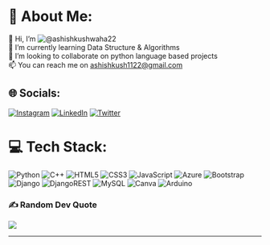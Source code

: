 # 💫 About Me:
👋 Hi, I’m ![@ashishkushwaha22](https://github.com/ashishkushwaha22)<br>🌱 I’m currently learning Data Structure & Algorithms<br>👀 I’m looking to collaborate on python language based projects<br>📫 You can reach me on ashishkush1122@gmail.com


## 🌐 Socials:
[![Instagram](https://img.shields.io/badge/Instagram-%23E4405F.svg?logo=Instagram&logoColor=white)](https://instagram.com/__unsullied/) [![LinkedIn](https://img.shields.io/badge/LinkedIn-%230077B5.svg?logo=linkedin&logoColor=white)](https://linkedin.com/in/ashishkushwaha22/) [![Twitter](https://img.shields.io/badge/Twitter-%231DA1F2.svg?logo=Twitter&logoColor=white)](https://twitter.com/ashishk_143) 



# 💻 Tech Stack:
![Python](https://img.shields.io/badge/python-3670A0?style=flat&logo=python&logoColor=ffdd54) ![C++](https://img.shields.io/badge/c++-%2300599C.svg?style=flat&logo=c%2B%2B&logoColor=white) ![HTML5](https://img.shields.io/badge/html5-%23E34F26.svg?style=flat&logo=html5&logoColor=white) ![CSS3](https://img.shields.io/badge/css3-%231572B6.svg?style=flat&logo=css3&logoColor=white) ![JavaScript](https://img.shields.io/badge/javascript-%23323330.svg?style=flat&logo=javascript&logoColor=%23F7DF1E) ![Azure](https://img.shields.io/badge/azure-%230072C6.svg?style=flat&logo=azure-devops&logoColor=white) ![Bootstrap](https://img.shields.io/badge/bootstrap-%23563D7C.svg?style=flat&logo=bootstrap&logoColor=white) ![Django](https://img.shields.io/badge/django-%23092E20.svg?style=flat&logo=django&logoColor=white) ![DjangoREST](https://img.shields.io/badge/DJANGO-REST-ff1709?style=flat&logo=django&logoColor=white&color=ff1709&labelColor=gray) ![MySQL](https://img.shields.io/badge/mysql-%2300f.svg?style=flat&logo=mysql&logoColor=white) ![Canva](https://img.shields.io/badge/Canva-%2300C4CC.svg?style=flat&logo=Canva&logoColor=white) ![Arduino](https://img.shields.io/badge/-Arduino-00979D?style=flat&logo=Arduino&logoColor=white)
<!-- # 📊 GitHub Stats: -->
<!-- ![](https://github-readme-stats.vercel.app/api?username=ashishkushwaha22&theme=onedark&hide_border=false&include_all_commits=false&count_private=false)<br/>
![](https://github-readme-streak-stats.herokuapp.com/?user=ashishkushwaha22&theme=onedark&hide_border=false)<br/>
![](https://github-readme-stats.vercel.app/api/top-langs/?username=ashishkushwaha22&theme=onedark&hide_border=false&include_all_commits=false&count_private=false&layout=compact) -->

### ✍️ Random Dev Quote
![](https://quotes-github-readme.vercel.app/api?type=horizontal&theme=radical)

---


<!-- Proudly created with GPRM ( https://gprm.itsvg.in ) -->

<!---
ashishkushwaha22/ashishkushwaha22 is a ✨ special ✨ repository because its `README.md` (this file) appears on your GitHub profile.
You can click the Preview link to take a look at your changes.
--->
